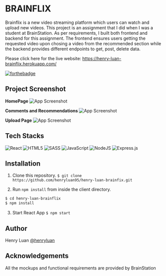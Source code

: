 # BRAINFLIX

Brainflix is a new video streaming platform which users can watch and upload new videos. This project is an assignment that I did when I was a student at BrainStation. As per requirements, I built both frontend and backend for this assignment. The frontend ensures users getting the requested video upon chosing a video from the recommended section while the backend provides different endpoints to get, post, delete data.

Please click here for the live website: https://henry-luan-brainflix.herokuapp.com/

[![forthebadge](https://forthebadge.com/images/badges/built-with-love.svg)](https://forthebadge.com)

## Project Screenshot

**HomePage**
![App Screenshot](https://firebasestorage.googleapis.com/v0/b/personal-e4e76.appspot.com/o/Brainflix%2FScreen%20Shot%202022-08-27%20at%2011.21.49%20AM.png?alt=media&token=9e1d7866-f579-42f4-8bc2-f638117ce178)

**Comments and Recommendations**
![App Screenshot](https://firebasestorage.googleapis.com/v0/b/personal-e4e76.appspot.com/o/Brainflix%2FScreen%20Shot%202022-08-27%20at%2011.22.08%20AM.png?alt=media&token=d60f07af-34f2-4701-9737-0450ac4d4762)

**Upload Page**
![App Screenshot](https://firebasestorage.googleapis.com/v0/b/personal-e4e76.appspot.com/o/Brainflix%2FScreen%20Shot%202022-08-27%20at%2011.22.31%20AM.png?alt=media&token=6094ee55-ac7c-4a5c-a0dd-b8f59cdc277b)


## Tech Stacks
![React](https://img.shields.io/badge/react-%2320232a.svg?style=for-the-badge&logo=react&logoColor=%2361DAFB)
![HTML5](https://img.shields.io/badge/html5-%23E34F26.svg?style=for-the-badge&logo=html5&logoColor=white)
![SASS](https://img.shields.io/badge/SASS-hotpink.svg?style=for-the-badge&logo=SASS&logoColor=white)
![JavaScript](https://img.shields.io/badge/javascript-%23323330.svg?style=for-the-badge&logo=javascript&logoColor=%23F7DF1E)
![NodeJS](https://img.shields.io/badge/node.js-6DA55F?style=for-the-badge&logo=node.js&logoColor=white)
![Express.js](https://img.shields.io/badge/express.js-%23404d59.svg?style=for-the-badge&logo=express&logoColor=%2361DAFB)


## Installation

1. Clone this repository.
```$ git clone https://github.com/henryluan95/henry-luan-brainfix.git```


2. Run `npm install` from inside the client directory.


```bash
$ cd henry-luan-brainflix
$ npm install
```

3. Start React App
```$ npm start```

## Author

Henry Luan [@henryluan](https://github.com/henryluan95)

## Acknowledgements

All the mockups and functional requirements are provided by BrainStation


